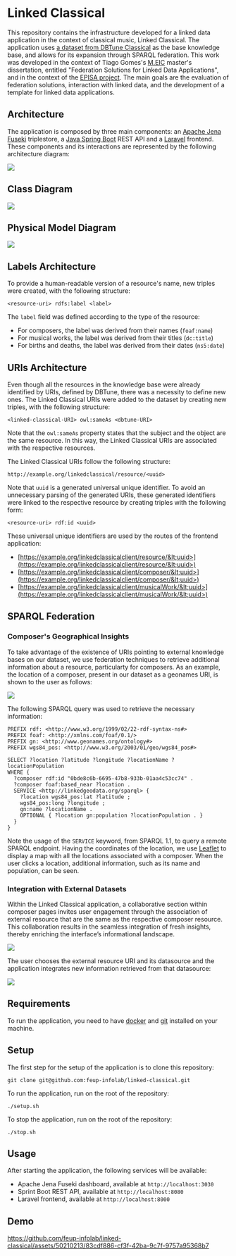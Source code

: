 # Linked Classical

This repository contains the infrastructure developed for a linked data application in the context of classical music, Linked Classical. The application uses [a dataset from DBTune Classical](http://dbtune.org/classical/) as the base knowledge base, and allows for its expansion through SPARQL federation. This work was developed in the context of Tiago Gomes's [M.EIC](https://sigarra.up.pt/feup/en/cur_geral.cur_view?pv_curso_id=22862) master's dissertation, entitled "Federation Solutions for Linked Data Applications", and in the context of the [EPISA project](https://episa.inesctec.pt/). The main goals are the evaluation of federation solutions, interaction with linked data, and the development of a template for linked data applications.

## Architecture

The application is composed by three main components: an [Apache Jena Fuseki](https://jena.apache.org/documentation/fuseki2/index.html) triplestore, a [Java Spring Boot](https://spring.io/projects/spring-boot) REST API and a [Laravel](https://laravel.com/) frontend. These components and its interactions are represented by the following architecture diagram:

![](./docs/architecture.png)

## Class Diagram

![](./docs/class-diagram.png)

## Physical Model Diagram

![](./docs/physical-model.png)


## Labels Architecture

To provide a human-readable version of a resource's name, new triples were created, with the following structure:

```<resource-uri> rdfs:label <label>```

The `label` field was defined according to the type of the resource:
- For composers, the label was derived from their names (`foaf:name`)
- For musical works, the label was derived from their titles (`dc:title`)
- For births and deaths, the label was derived from their dates (`ns5:date`)

## URIs Architecture

Even though all the resources in the knowledge base were already identified by URIs, defined by DBTune, there was a necessity to define new ones. The Linked Classical URIs were added to the dataset by creating new triples, with the following structure:

``` <linked-classical-URI> owl:sameAs <dbtune-URI> ```

Note that the `owl:sameAs` property states that the subject and the object are the same resource. In this way, the Linked Classical URIs are associated with the respective resources.

The Linked Classical URIs follow the following structure:

``` http://example.org/linkedclassical/resource/<uuid> ```

Note that `uuid` is a generated universal unique identifier. To avoid an unnecessary parsing of the generated URIs, these generated identifiers were linked to the respective resource by creating triples with the following form:

``` <resource-uri> rdf:id <uuid> ```

These universal unique identifiers are used by the routes of the frontend application:
- [https://example.org/linkedclassicalclient/resource/&lt;uuid>](https://example.org/linkedclassicalclient/resource/&lt;uuid>)
- [https://example.org/linkedclassicalclient/composer/&lt;uuid>](https://example.org/linkedclassicalclient/composer/&lt;uuid>)
- [https://example.org/linkedclassicalclient/musicalWork/&lt;uuid>](https://example.org/linkedclassicalclient/musicalWork/&lt;uuid>)


## SPARQL Federation

### Composer's Geographical Insights

To take advantage of the existence of URIs pointing to external knowledge bases on our dataset, we use federation techniques to retrieve additional information about a resource, particularty for composers. As an example, the location of a composer, present in our dataset as a geonames URI, is shown to the user as follows:

![](./docs/federation.png)

The following SPARQL query was used to retrieve the necessary information:

```SPARQL
PREFIX rdf: <http://www.w3.org/1999/02/22-rdf-syntax-ns#>
PREFIX foaf: <http://xmlns.com/foaf/0.1/>
PREFIX gn: <http://www.geonames.org/ontology#>
PREFIX wgs84_pos: <http://www.w3.org/2003/01/geo/wgs84_pos#>

SELECT ?location ?latitude ?longitude ?locationName ?locationPopulation
WHERE {
  ?composer rdf:id "0bde8c6b-6695-47b8-933b-01aa4c53cc74" .
  ?composer foaf:based_near ?location .
  SERVICE <http://linkedgeodata.org/sparql> {
    ?location wgs84_pos:lat ?latitude ;
    wgs84_pos:long ?longitude ;
    gn:name ?locationName .
    OPTIONAL { ?location gn:population ?locationPopulation . }
  }
}
```

Note the usage of the `SERVICE` keyword, from SPARQL 1.1, to query a remote SPARQL endpoint. Having the coordinates of the location, we use [Leaflet](https://leafletjs.com/) to display a map with all the locations associated with a composer. When the user clicks a location, additional information, such as its name and population, can be seen.

### Integration with External Datasets

Within the Linked Classical application, a collaborative section within composer pages invites user engagement through the association of external resource that are the same as the respective composer resource. This collaboration results in the seamless integration of fresh insights, thereby enriching the interface’s informational landscape.

![](./docs/link-external-entity.png)

The user chooses the external resource URI and its datasource and the application integrates new information retrieved from that datasource:

![](./docs/external-entities.png)

## Requirements

To run the application, you need to have [docker](https://www.docker.com/) and [git](https://git-scm.com/) installed on your machine.

## Setup

The first step for the setup of the application is to clone this repository:

```git clone git@github.com:feup-infolab/linked-classical.git```

To run the application, run on the root of the repository:

```./setup.sh```

To stop the application, run on the root of the repository:

```./stop.sh```

## Usage

After starting the application, the following services will be available:

- Apache Jena Fuseki dashboard, available at `http://localhost:3030`
- Sprint Boot REST API, available at `http://localhost:8080`
- Laravel frontend, available at `http://localhost:8000`

## Demo

https://github.com/feup-infolab/linked-classical/assets/50210213/83cdf886-cf3f-42ba-9c7f-9757a95368b7
